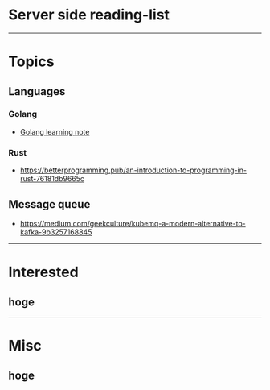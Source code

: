 <!--
{
  "type": "reading-list",
  "tags": ["web", "server side", "golang"]
}
-->
# Server side reading-list

---

# Topics
## Languages
### Golang
- [Golang learning note](posts/20211111082224.md)

### Rust
- https://betterprogramming.pub/an-introduction-to-programming-in-rust-76181db9665c


## Message queue
- https://medium.com/geekculture/kubemq-a-modern-alternative-to-kafka-9b3257168845

---

# Interested
## hoge

---

# Misc
## hoge
